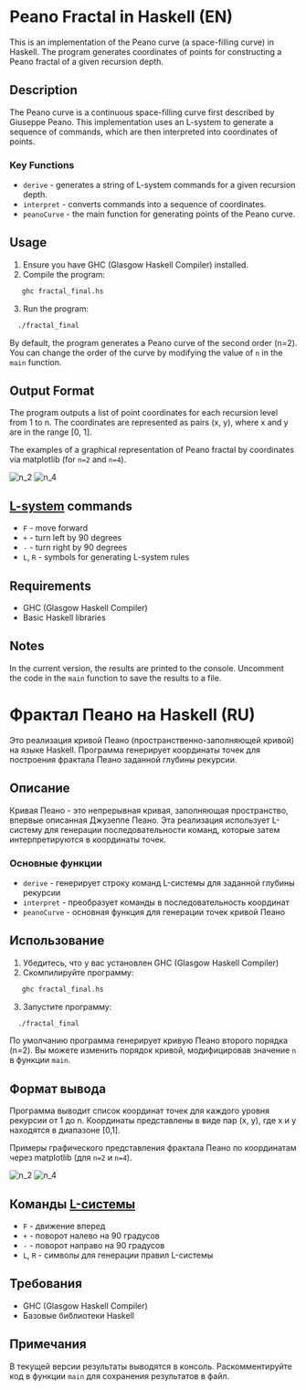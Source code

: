 # Peano Fractal in Haskell (EN)

This is an implementation of the Peano curve (a space-filling curve) in Haskell. The program generates coordinates of points for constructing a Peano fractal of a given recursion depth.

## Description

The Peano curve is a continuous space-filling curve first described by Giuseppe Peano. This implementation uses an L-system to generate a sequence of commands, which are then interpreted into coordinates of points.

### Key Functions

- `derive` - generates a string of L-system commands for a given recursion depth.
- `interpret` - converts commands into a sequence of coordinates.
- `peanoCurve` - the main function for generating points of the Peano curve.

## Usage

1. Ensure you have GHC (Glasgow Haskell Compiler) installed.
2. Compile the program:
```bash
   ghc fractal_final.hs   
```
3. Run the program:
 ```bash
   ./fractal_final   
 ```

By default, the program generates a Peano curve of the second order (n=2). You can change the order of the curve by modifying the value of `n` in the `main` function.

## Output Format

The program outputs a list of point coordinates for each recursion level from 1 to n. The coordinates are represented as pairs (x, y), where x and y are in the range [0, 1].

The examples of a graphical representation of Peano fractal by coordinates via matplotlib (for `n=2` and `n=4`).

![n_2](https://github.com/user-attachments/assets/458b33d7-93ee-4565-a1da-4b0f432aed35 "n = 2")
![n_4](https://github.com/user-attachments/assets/6b4fbb08-b7dd-47f1-952d-3399e7ffdd08 "n = 4")

## [L-system](https://encyclopediaofmath.org/wiki/L-systems) commands

- `F` - move forward
- `+` - turn left by 90 degrees
- `-` - turn right by 90 degrees
- `L`, `R` - symbols for generating L-system rules

## Requirements

- GHC (Glasgow Haskell Compiler)
- Basic Haskell libraries

## Notes

In the current version, the results are printed to the console. Uncomment the code in the `main` function to save the results to a file.

# Фрактал Пеано на Haskell (RU)

Это реализация кривой Пеано (пространственно-заполняющей кривой) на языке Haskell. Программа генерирует координаты точек для построения фрактала Пеано заданной глубины рекурсии.

## Описание

Кривая Пеано - это непрерывная кривая, заполняющая пространство, впервые описанная Джузеппе Пеано. Эта реализация использует L-систему для генерации последовательности команд, которые затем интерпретируются в координаты точек.

### Основные функции

- `derive` - генерирует строку команд L-системы для заданной глубины рекурсии
- `interpret` - преобразует команды в последовательность координат
- `peanoCurve` - основная функция для генерации точек кривой Пеано

## Использование

1. Убедитесь, что у вас установлен GHC (Glasgow Haskell Compiler)
2. Скомпилируйте программу:   
```bash
   ghc fractal_final.hs   
```
3. Запустите программу:  
 ```bash
   ./fractal_final   
 ```

По умолчанию программа генерирует кривую Пеано второго порядка (n=2). Вы можете изменить порядок кривой, модифицировав значение `n` в функции `main`.

## Формат вывода

Программа выводит список координат точек для каждого уровня рекурсии от 1 до n. Координаты представлены в виде пар (x, y), где x и y находятся в диапазоне [0,1].

Примеры графического представления фрактала Пеано по координатам через matplotlib (для `n=2` и `n=4`).

![n_2](https://github.com/user-attachments/assets/458b33d7-93ee-4565-a1da-4b0f432aed35 "n = 2")
![n_4](https://github.com/user-attachments/assets/6b4fbb08-b7dd-47f1-952d-3399e7ffdd08 "n = 4")

## Команды [L-системы](https://encyclopediaofmath.org/wiki/L-systems)

- `F` - движение вперед
- `+` - поворот налево на 90 градусов
- `-` - поворот направо на 90 градусов
- `L`, `R` - символы для генерации правил L-системы

## Требования

- GHC (Glasgow Haskell Compiler)
- Базовые библиотеки Haskell

## Примечания

В текущей версии результаты выводятся в консоль. Раскомментируйте код в функции `main` для сохранения результатов в файл. 
